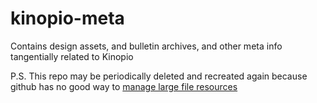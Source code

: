# kinopio-meta

Contains design assets, and bulletin archives, and other meta info tangentially related to Kinopio

P.S. This repo may be periodically deleted and recreated again because github has no good way to [manage large file resources](https://docs.github.com/en/repositories/working-with-files/managing-large-files/removing-files-from-git-large-file-storage)